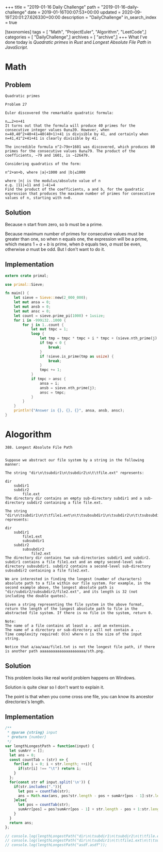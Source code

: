 +++
title = "2019-01-16 Daily Challenge"
path = "2019-01-16-daily-challenge"
date = 2019-01-16T00:07:53+00:00
updated = 2020-09-19T20:01:27.626330+00:00
description = "DailyChallenge"
in_search_index = true

[taxonomies]
tags = [ "Math", "ProjectEuler", "Algorithm", "LeetCode",]
categories = [ "DailyChallenge",]
archives = [ "archive",]
+++
What I've done today is *Quadratic primes* in *Rust* and *Longest Absolute File Path* in *JavaScript*.

<!-- more -->

# Math

## Problem

```
Quadratic primes

Problem 27 

Euler discovered the remarkable quadratic formula:

n……2+n+41
It turns out that the formula will produce 40 primes for the consecutive integer values 0≤n≤39. However, when n=40,40^2+40+41=40(40+1)+41 is divisible by 41, and certainly when n=41,41^2+41+41 is clearly divisible by 41.

The incredible formula n^2−79n+1601 was discovered, which produces 80 primes for the consecutive values 0≤n≤79. The product of the coefficients, −79 and 1601, is −126479.

Considering quadratics of the form:

n^2+an+b, where |a|<1000 and |b|≤1000

where |n| is the modulus/absolute value of n
e.g. |11|=11 and |−4|=4
Find the product of the coefficients, a and b, for the quadratic expression that produces the maximum number of primes for consecutive values of n, starting with n=0.
```

## Solution

Because n start from zero, so b must be a prime.

Because maximum number of primes for consecutive values must be greater than one, so when n equals one, the expression will be a prime, which means $1 + a + b$ is prime, when $b$ equals two, $a$ must be even, otherwise $a$ must be odd. But I don't want to do it.

## Implementation

```rust
extern crate primal;

use primal::Sieve;

fn main() {
    let sieve = Sieve::new(2_000_000);
    let mut ansa = 0;
    let mut ansb = 0;
    let mut ansc = 0;
    let count = sieve.prime_pi(1000) + 1usize;
    for i in -999i32..1000 {
        for j in 1..count {
            let mut tmpc = 1;
            loop {
                let tmp = tmpc * tmpc + i * tmpc + (sieve.nth_prime(j) as i32);
                if tmp < 0 {
                    break;
                }
                if !sieve.is_prime(tmp as usize) {
                    break;
                }
                tmpc += 1;
            }
            if tmpc > ansc {
                ansa = i;
                ansb = sieve.nth_prime(j);
                ansc = tmpc;
            }
        }
    }
    println!("Answer is {}, {}, {}", ansa, ansb, ansc);
}
```

# Alogorithm

```
388. Longest Absolute File Path


Suppose we abstract our file system by a string in the following manner:

The string "dir\n\tsubdir1\n\tsubdir2\n\t\tfile.ext" represents:

dir
    subdir1
    subdir2
        file.ext
The directory dir contains an empty sub-directory subdir1 and a sub-directory subdir2 containing a file file.ext.

The string "dir\n\tsubdir1\n\t\tfile1.ext\n\t\tsubsubdir1\n\tsubdir2\n\t\tsubsubdir2\n\t\t\tfile2.ext" represents:

dir
    subdir1
        file1.ext
        subsubdir1
    subdir2
        subsubdir2
            file2.ext
The directory dir contains two sub-directories subdir1 and subdir2. subdir1 contains a file file1.ext and an empty second-level sub-directory subsubdir1. subdir2 contains a second-level sub-directory subsubdir2 containing a file file2.ext.

We are interested in finding the longest (number of characters) absolute path to a file within our file system. For example, in the second example above, the longest absolute path is "dir/subdir2/subsubdir2/file2.ext", and its length is 32 (not including the double quotes).

Given a string representing the file system in the above format, return the length of the longest absolute path to file in the abstracted file system. If there is no file in the system, return 0.

Note:
The name of a file contains at least a . and an extension.
The name of a directory or sub-directory will not contain a ..
Time complexity required: O(n) where n is the size of the input string.

Notice that a/aa/aaa/file1.txt is not the longest file path, if there is another path aaaaaaaaaaaaaaaaaaaaa/sth.png.
```

## Solution

This problem looks like real world problem happens on Windows.

Solution is quite clear so I don't want to explain it.

The point is that when you come cross one file, you can know its ancestor directories's length.

## Implementation

```js
/**
 * @param {string} input
 * @return {number}
 */
var lengthLongestPath = function(input) {
  let sumArr = [];
  let ans = 0;
  const countTab = (str) => {
    for(let i = 0; i < str.length; ++i){
      if(str[i] !== "\t") return i;
    }
  };
  for(const str of input.split('\n')) {
    if(str.includes(".")){
      let pos = countTab(str);
      ans = Math.max(ans, pos?str.length - pos + sumArr[pos - 1]:str.length);
    }else{
      let pos = countTab(str);
      sumArr[pos] = pos?sumArr[pos - 1] + str.length - pos + 1:str.length+1;
    }
  }
  return ans;
};

// console.log(lengthLongestPath("dir\n\tsubdir1\n\tsubdir2\n\t\tfile.ext"));
// console.log(lengthLongestPath("dir\n\tsubdir1\n\t\tfile1.ext\n\t\tsubsubdir1\n\tsubdir2\n\t\tsubsubdir2\n\t\t\tfile2.ext"));
// console.log(lengthLongestPath("asdf.asdf"));

```